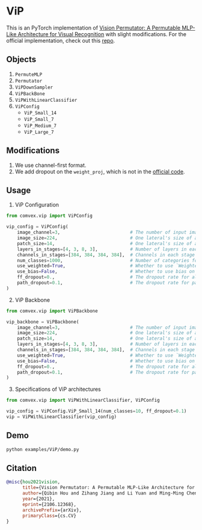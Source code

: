 # ViP

This is an PyTorch implementation of [Vision Permutator: A Permutable MLP-Like Architecture for Visual Recognition](https://arxiv.org/abs/2106.12368) with slight modifications. For the official implementation, check out this [repo](https://github.com/Andrew-Qibin/VisionPermutator).

## Objects

1. `PermuteMLP`
2. `Permutator`
3. `ViPDownSampler`
4. `ViPBackBone`
5. `ViPWithLinearClassifier`
6. `ViPConfig`
   - `ViP_Small_14`
   - `ViP_Small_7`
   - `ViP_Medium_7`
   - `ViP_Large_7`

## Modifications

1. We use channel-first format.
2. We add dropout on the `weight_proj`, which is not in the [official code](https://github.com/Andrew-Qibin/VisionPermutator/blob/main/models/vip.py#L51).

## Usage

1. ViP Configuration

```python
from comvex.vip import ViPConfig

vip_config = ViPConfig(
    image_channel=3,                          # The number of input images' chaanel
    image_size=224,                           # One lateral's size of a squre image
    patch_size=14,                            # One lateral's size of a squre patch
    layers_in_stages=[4, 3, 8, 3],            # Number of layers in each stage
    channels_in_stages=[384, 384, 384, 384],  # Channels in each stage
    num_classes=1000,                         # Number of categories for classification
    use_weighted=True,                        # Whether to use `Weighted Permute - MLP` or `Permute - MLP`
    use_bias=False,                           # Whether to use bias on all 1x1 Conv2D and linear layers
    ff_dropout=0.,                            # The dropout rate for all 1x1 Conv2D and linear layers
    path_dropout=0.1,                         # The dropout rate for path
)
```

2. ViP Backbone

```python
from comvex.vip import ViPBackbone

vip_backbone = ViPBackbone(
    image_channel=3,                          # The number of input images' chaanel
    image_size=224,                           # One lateral's size of a squre image
    patch_size=14,                            # One lateral's size of a squre patch
    layers_in_stages=[4, 3, 8, 3],            # Number of layers in each stage
    channels_in_stages=[384, 384, 384, 384],  # Channels in each stage
    use_weighted=True,                        # Whether to use `Weighted Permute - MLP` or `Permute - MLP`
    use_bias=False,                           # Whether to use bias on all 1x1 Conv2D and linear layers
    ff_dropout=0.,                            # The dropout rate for all 1x1 Conv2D and linear layers
    path_dropout=0.1,                         # The dropout rate for path
)
```

3. Specifications of ViP architectures

```python
from comvex.vip import ViPWithLinearClassifier, ViPConfig

vip_config = ViPConfig.ViP_Small_14(num_classes=10, ff_dropout=0.1)
vip = ViPWithLinearClassifier(vip_config)
```

## Demo

```bash
python examples/ViP/demo.py
```

## Citation

```bibtex
@misc{hou2021vision,
      title={Vision Permutator: A Permutable MLP-Like Architecture for Visual Recognition},
      author={Qibin Hou and Zihang Jiang and Li Yuan and Ming-Ming Cheng and Shuicheng Yan and Jiashi Feng},
      year={2021},
      eprint={2106.12368},
      archivePrefix={arXiv},
      primaryClass={cs.CV}
}
```
